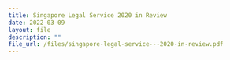 ```yaml
---
title: Singapore Legal Service 2020 in Review
date: 2022-03-09
layout: file
description: ""
file_url: /files/singapore-legal-service---2020-in-review.pdf
---
```

